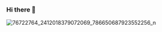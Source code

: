 ### Hi there 👋
![76722764_2412018379072069_786650687923552256_n](https://user-images.githubusercontent.com/68491477/174457903-36615acc-2b14-4a33-8ad9-f23cfe2e9fd1.jpg)



<!--
**lui364/lui364** is a ✨ _special_ ✨ repository because its `README.md` (this file) appears on your GitHub profile.


Here are some ideas to get you started:

- 🔭 I’m currently working on ...
- 🌱 I’m currently learning ...
- 👯 I’m looking to collaborate on ...
- 🤔 I’m looking for help with ...
- 💬 Ask me about ...
- 📫 How to reach me: ...
- 😄 Pronouns: ...
- ⚡ Fun fact: ...
-->

